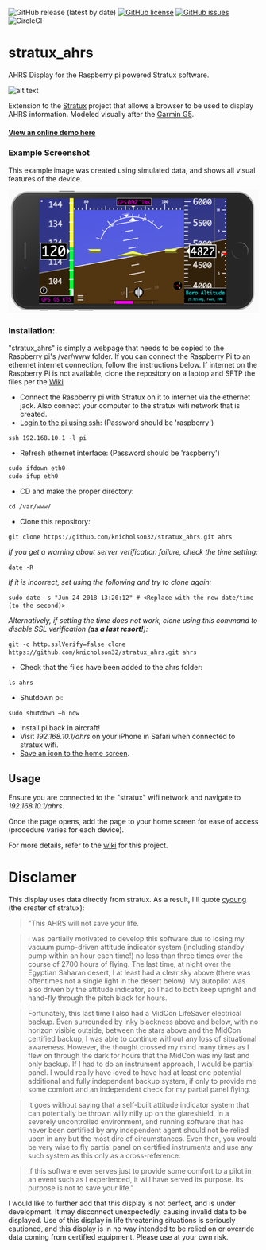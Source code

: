![GitHub release (latest by date)](https://img.shields.io/github/v/release/knicholson32/stratux_ahrs) [![GitHub license](https://img.shields.io/github/license/knicholson32/stratux_ahrs.svg)](https://github.com/knicholson32/stratux_ahrs/blob/master/LICENSE) [![GitHub issues](https://img.shields.io/github/issues/knicholson32/stratux_ahrs.svg)](https://github.com/knicholson32/stratux_ahrs/issues) ![CircleCI](https://img.shields.io/circleci/build/github/knicholson32/stratux_ahrs/develop?label=dev%20build)

# stratux_ahrs
AHRS Display for the Raspberry pi powered Stratux software.

![alt text](./images/icons/icon.png "AHRS Logo")


Extension to the [Stratux](https://github.com/cyoung/stratux) project that allows a browser to be used to display AHRS information. Modeled visually after the [Garmin G5](https://buy.garmin.com/en-US/US/p/570665).

#### <a href="https://knicholson32.github.io/stratux_ahrs/?simulate=true" target="_blank">View an online demo here</a>

### Example Screenshot
This example image was created using simulated data, and shows all visual features of the device.

![alt text](./images/demo.png "AHRS Demo")


### Installation:
"stratux_ahrs" is simply a webpage that needs to be copied to the Raspberry pi's /var/www folder. If you can connect the Raspberry Pi to an ethernet internet connection, follow the instructions below. If internet on the Raspberry Pi is not available, clone the repository on a laptop and SFTP the files per the [Wiki](https://github.com/knicholson32/stratux_ahrs/wiki/Installation)

- Connect the Raspberry pi with Stratux on it to internet via the ethernet jack. Also connect your computer to the stratux wifi network that is created.
- [Login to the pi using ssh](https://github.com/cyoung/stratux/wiki/SSH-into-Stratux): (Password should be 'raspberry')
```unix
ssh 192.168.10.1 -l pi
```
- Refresh ethernet interface: (Password should be 'raspberry')
```unix
sudo ifdown eth0
sudo ifup eth0
```
- CD and make the proper directory:
```unix
cd /var/www/
```
- Clone this repository:
```unix
git clone https://github.com/knicholson32/stratux_ahrs.git ahrs
```
_If you get a warning about server verification failure, check the time setting:_
```unix
date -R
```
_If it is incorrect, set using the following and try to clone again:_
```unix
sudo date -s "Jun 24 2018 13:20:12" # <Replace with the new date/time (to the second)>
```
_Alternatively, if setting the time does not work, clone using this command to disable SSL verification (**as a last resort!**):_
```unix
git -c http.sslVerify=false clone https://github.com/knicholson32/stratux_ahrs.git ahrs
```
- Check that the files have been added to the ahrs folder:
```unix
ls ahrs
```
- Shutdown pi:
```unix
sudo shutdown –h now
```
- Install pi back in aircraft!
- Visit _192.168.10.1/ahrs_ on your iPhone in Safari when connected to stratux wifi.
- [Save an icon to the home screen](http://www.knowyourmobile.com/apple/iphone-4/15554/user-guide-how-save-websites-desktop-icons-your-iphone-4s).

## Usage
Ensure you are connected to the "stratux" wifi network and navigate to _192.168.10.1/ahrs_.

Once the page opens, add the page to your home screen for ease of access (procedure varies for each device).

For more details, refer to the [wiki](https://github.com/knicholson32/stratux_ahrs/wiki) for this project.

# Disclamer
This display uses data directly from stratux. As a result, I'll quote [cyoung](https://github.com/cyoung/stratux/wiki/All-About-AHRS) (the creater of stratux):

>"This AHRS will not save your life.

>I was partially motivated to develop this software due to losing my vacuum pump-driven attitude indicator system (including standby pump within an hour each time!) no less than three times over the course of 2700 hours of flying. The last time, at night over the Egyptian Saharan desert, I at least had a clear sky above (there was oftentimes not a single light in the desert below). My autopilot was also driven by the attitude indicator, so I had to both keep upright and hand-fly through the pitch black for hours.

>Fortunately, this last time I also had a MidCon LifeSaver electrical backup. Even surrounded by inky blackness above and below, with no horizon visible outside, between the stars above and the MidCon certified backup, I was able to continue without any loss of situational awareness. However, the thought crossed my mind many times as I flew on through the dark for hours that the MidCon was my last and only backup. If I had to do an instrument approach, I would be partial panel. I would really have loved to have had at least one potential additional and fully independent backup system, if only to provide me some comfort and an independent check for my partial panel flying.

>It goes without saying that a self-built attitude indicator system that can potentially be thrown willy nilly up on the glareshield, in a severely uncontrolled environment, and running software that has never been certified by any independent agent should not be relied upon in any but the most dire of circumstances. Even then, you would be very wise to fly partial panel on certified instruments and use any such system as this only as a cross-reference.

>If this software ever serves just to provide some comfort to a pilot in an event such as I experienced, it will have served its purpose. Its purpose is not to save your life."

I would like to further add that this display is not perfect, and is under development. It may disconnect unexpectedly, causing invalid data to be displayed. Use of this display in life threatening situations is seriously cautioned, and this display is in no way intended to be relied on or override data coming from certified equipment. Please use at your own risk.
